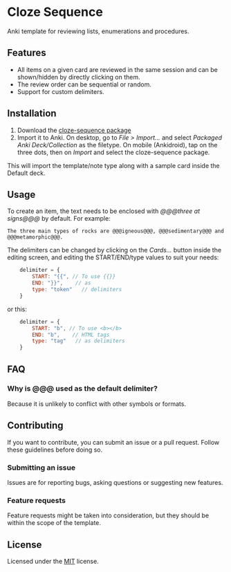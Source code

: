 # Cloze Sequence

Anki template for reviewing lists, enumerations and procedures.

## Features

- All items on a given card are reviewed in the same session and can be shown/hidden by directly clicking on them.
- The review order can be sequential or random.
- Support for custom delimiters.

## Installation

1. Download the [cloze-sequence package](https://github.com/tekinosman/cloze-sequence/raw/main/cloze-sequence.apkg)
2. Import it to Anki. On desktop, go to *File > Import...* and select *Packaged Anki Deck/Collection* as the filetype. On mobile (Ankidroid), tap on the three dots, then on *Import* and select the cloze-sequence package.

This will import the template/note type along with a sample card inside the Default deck.

## Usage

To create an item, the text needs to be enclosed with *@@@three at signs@@@* by default. For example:

    The three main types of rocks are @@@igneous@@@, @@@sedimentary@@@ and @@@metamorphic@@@.

The delimiters can be changed by clicking on the *Cards...* button inside the editing screen, and editing the START/END/type values to suit your needs:

```JavaScript
    delimiter = {
        START: "{{", // To use {{}}
        END: "}}",    // as
        type: "token"   // delimiters
    }
```
    
or this:

```JavaScript
    delimiter = {
        START: "b", // To use <b></b>
        END: "b",    // HTML tags
        type: "tag"   // as delimiters
    }
```

## FAQ

### Why is @@@ used as the default delimiter?

Because it is unlikely to conflict with other symbols or formats.

## Contributing

If you want to contribute, you can submit an issue or a pull request. Follow these guidelines before doing so.

### Submitting an issue

Issues are for reporting bugs, asking questions or suggesting new features.

### Feature requests

Feature requests might be taken into consideration, but they should be within the scope of the template.

## License

Licensed under the [MIT](LICENSE) license.
